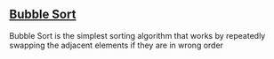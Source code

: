 ## [Bubble Sort](http://www.geeksforgeeks.org/bubble-sort/)

Bubble Sort is the simplest sorting algorithm that works by repeatedly swapping the adjacent elements if they are in wrong order
